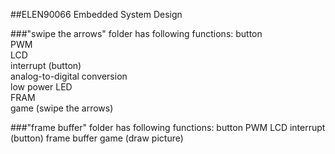 ##ELEN90066 Embedded System Design

###"swipe the arrows" folder has following functions:
button  
PWM  
LCD  
interrupt (button)  
analog-to-digital conversion  
low power LED  
FRAM  
game (swipe the arrows)  

###"frame buffer" folder has following functions:
button
PWM
LCD
interrupt (button)
frame buffer
game (draw picture)
